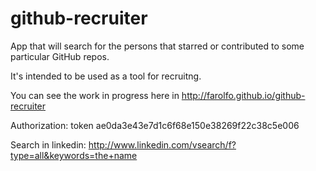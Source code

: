 github-recruiter
================

App that will search for the persons that starred or contributed to some particular GitHub repos.

It's intended to be used as a tool for recruitng.

You can see the work in progress here in http://farolfo.github.io/github-recruiter

Authorization: token ae0da3e43e7d1c6f68e150e38269f22c38c5e006

Search in linkedin: http://www.linkedin.com/vsearch/f?type=all&keywords=the+name

